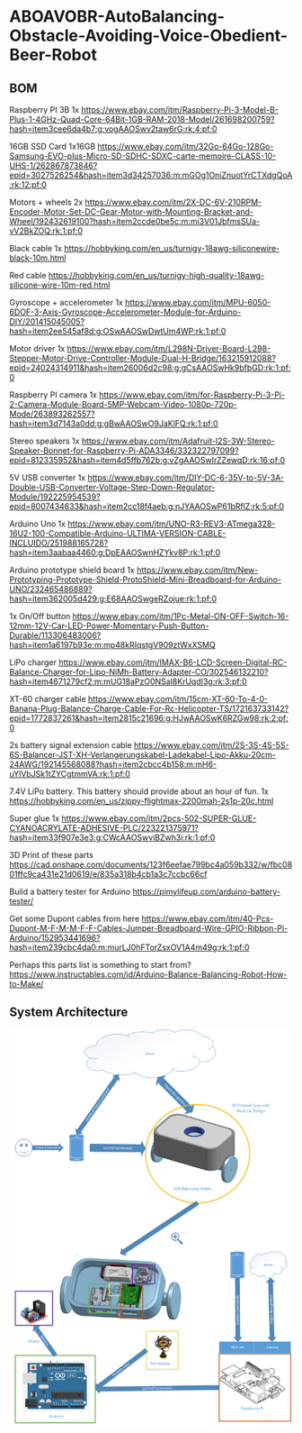 # ABOAVOBR-AutoBalancing-Obstacle-Avoiding-Voice-Obedient-Beer-Robot

## BOM

Raspberry PI 3B
1x https://www.ebay.com/itm/Raspberry-Pi-3-Model-B-Plus-1-4GHz-Quad-Core-64Bit-1GB-RAM-2018-Model/261698200759?hash=item3cee6da4b7:g:vogAAOSwv2taw6rG:rk:4:pf:0

16GB SSD Card
1x16GB https://www.ebay.com/itm/32Go-64Go-128Go-Samsung-EVO-plus-Micro-SD-SDHC-SDXC-carte-memoire-CLASS-10-UHS-1/262867873846?epid=3027526254&hash=item3d34257036:m:mGOg1OniZnuotYrCTXdgQoA:rk:12:pf:0

Motors + wheels
2x https://www.ebay.com/itm/2X-DC-6V-210RPM-Encoder-Motor-Set-DC-Gear-Motor-with-Mounting-Bracket-and-Wheel/192432619100?hash=item2ccde0be5c:m:mi3V01JbfmsSUa-vV2BkZOQ:rk:1:pf:0

Black cable
1x https://hobbyking.com/en_us/turnigy-18awg-siliconewire-black-10m.html

Red cable
https://hobbyking.com/en_us/turnigy-high-quality-18awg-silicone-wire-10m-red.html

Gyroscope + accelerometer
1x https://www.ebay.com/itm/MPU-6050-6DOF-3-Axis-Gyroscope-Accelerometer-Module-for-Arduino-DIY/201415045005?hash=item2ee545af8d:g:OSwAAOSwDwtUm4WP:rk:1:pf:0

Motor driver
1x https://www.ebay.com/itm/L298N-Driver-Board-L298-Stepper-Motor-Drive-Controller-Module-Dual-H-Bridge/163215912088?epid=24024314911&hash=item26006d2c98:g:gCsAAOSwHk9bfbGD:rk:1:pf:0

Raspberry PI camera
1x https://www.ebay.com/itm/for-Raspberry-Pi-3-Pi-2-Camera-Module-Board-5MP-Webcam-Video-1080p-720p-Mode/263893262557?hash=item3d7143a0dd:g:gBwAAOSwO9JaKlFQ:rk:1:pf:0

Stereo speakers
1x https://www.ebay.com/itm/Adafruit-I2S-3W-Stereo-Speaker-Bonnet-for-Raspberry-Pi-ADA3346/332322797099?epid=812335952&hash=item4d5ffb762b:g:vZgAAOSwIrZZewqD:rk:16:pf:0

5V USB converter
1x https://www.ebay.com/itm/DIY-DC-6-35V-to-5V-3A-Double-USB-Converter-Voltage-Step-Down-Regulator-Module/192225954539?epid=8007434633&hash=item2cc18f4aeb:g:nJYAAOSwP61bRflZ:rk:5:pf:0

Arduino Uno
1x https://www.ebay.com/itm/UNO-R3-REV3-ATmega328-16U2-100-Compatible-Arduino-ULTIMA-VERSION-CABLE-INCLUIDO/251988165728?hash=item3aabaa4460:g:DpEAAOSwnHZYkv8P:rk:1:pf:0

Arduino prototype shield board
1x https://www.ebay.com/itm/New-Prototyping-Prototype-Shield-ProtoShield-Mini-Breadboard-for-Arduino-UNO/232465486889?hash=item362005d429:g:E68AAOSwgeRZojue:rk:1:pf:0

1x On/Off button
https://www.ebay.com/itm/1Pc-Metal-ON-OFF-Switch-16-12mm-12V-Car-LED-Power-Momentary-Push-Button-Durable/113306483006?hash=item1a6197b93e:m:mp48kRIqstgV909ztWxXSMQ

LiPo charger
https://www.ebay.com/itm/IMAX-B6-LCD-Screen-Digital-RC-Balance-Charger-for-Lipo-NiMh-Battery-Adapter-CO/302546132210?hash=item4671279cf2:m:mUG18aPzO0NSal8KrUqdI3g:rk:3:pf:0

XT-60 charger cable
https://www.ebay.com/itm/15cm-XT-60-To-4-0-Banana-Plug-Balance-Charge-Cable-For-Rc-Helicopter-TS/172163733142?epid=1772837261&hash=item2815c21696:g:HJwAAOSwK6RZGw98:rk:2:pf:0

2s battery signal extension cable
https://www.ebay.com/itm/2S-3S-4S-5S-6S-Balancer-JST-XH-Verlangerungskabel-Ladekabel-Lipo-Akku-20cm-24AWG/192145568088?hash=item2cbcc4b158:m:mH6-uYlVbJSk1tZYCgtmmVA:rk:1:pf:0

7.4V LiPo battery. This battery should provide about an hour of fun.
1x https://hobbyking.com/en_us/zippy-flightmax-2200mah-2s1p-20c.html

Super glue
1x https://www.ebay.com/itm/2pcs-502-SUPER-GLUE-CYANOACRYLATE-ADHESIVE-PLC/223221375971?hash=item33f907e3e3:g:CWcAAOSwviBZwh3i:rk:1:pf:0

3D Print of these parts
https://cad.onshape.com/documents/123f6eefae799bc4a059b332/w/fbc0801ffc9ca431e21d0619/e/835a318b4cb1a3c7ccbc66cf

Build a battery tester for Arduino
https://pimylifeup.com/arduino-battery-tester/

Get some Dupont cables from here
https://www.ebay.com/itm/40-Pcs-Dupont-M-F-M-M-F-F-Cables-Jumper-Breadboard-Wire-GPIO-Ribbon-Pi-Arduino/152953441696?hash=item239cbc4da0:m:murLJ0hFTorZsxOV1A4m49g:rk:1:pf:0

Perhaps this parts list is something to start from?
https://www.instructables.com/id/Arduino-Balance-Balancing-Robot-How-to-Make/

## System Architecture
![](./Documents/SystemDiagram.png)
